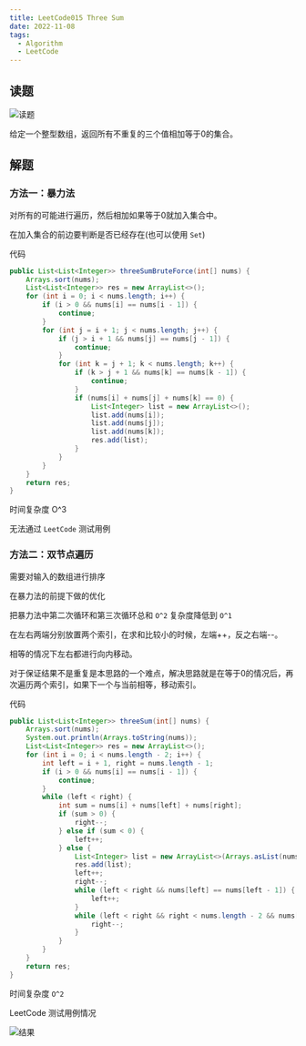 ```yaml
---
title: LeetCode015 Three Sum
date: 2022-11-08
tags:
  - Algorithm
  - LeetCode
---
```



## 读题

![读题](https://cdn.jsdelivr.net/gh/snail-tech/oss@master/uPic/zaAjYo.png)

给定一个整型数组，返回所有不重复的三个值相加等于0的集合。

## 解题

### 方法一：暴力法

对所有的可能进行遍历，然后相加如果等于0就加入集合中。

在加入集合的前边要判断是否已经存在(也可以使用 `Set`)

代码

```java
public List<List<Integer>> threeSumBruteForce(int[] nums) {
    Arrays.sort(nums);
    List<List<Integer>> res = new ArrayList<>();
    for (int i = 0; i < nums.length; i++) {
        if (i > 0 && nums[i] == nums[i - 1]) {
            continue;
        }
        for (int j = i + 1; j < nums.length; j++) {
            if (j > i + 1 && nums[j] == nums[j - 1]) {
                continue;
            }
            for (int k = j + 1; k < nums.length; k++) {
                if (k > j + 1 && nums[k] == nums[k - 1]) {
                    continue;
                }
                if (nums[i] + nums[j] + nums[k] == 0) {
                    List<Integer> list = new ArrayList<>();
                    list.add(nums[i]);
                    list.add(nums[j]);
                    list.add(nums[k]);
                    res.add(list);
                }
            }
        }
    }
    return res;
}
```

时间复杂度 O^3

无法通过 `LeetCode` 测试用例

### 方法二：双节点遍历

需要对输入的数组进行排序

在暴力法的前提下做的优化

把暴力法中第二次循环和第三次循环总和 `O^2` 复杂度降低到 `O^1`

在左右两端分别放置两个索引，在求和比较小的时候，左端++，反之右端--。

相等的情况下左右都进行向内移动。

对于保证结果不是重复是本思路的一个难点，解决思路就是在等于0的情况后，再次遍历两个索引，如果下一个与当前相等，移动索引。

代码

```java
public List<List<Integer>> threeSum(int[] nums) {
    Arrays.sort(nums);
    System.out.println(Arrays.toString(nums));
    List<List<Integer>> res = new ArrayList<>();
    for (int i = 0; i < nums.length - 2; i++) {
        int left = i + 1, right = nums.length - 1;
        if (i > 0 && nums[i] == nums[i - 1]) {
            continue;
        }
        while (left < right) {
            int sum = nums[i] + nums[left] + nums[right];
            if (sum > 0) {
                right--;
            } else if (sum < 0) {
                left++;
            } else {
                List<Integer> list = new ArrayList<>(Arrays.asList(nums[i], nums[left], nums[right]));
                res.add(list);
                left++;
                right--;
                while (left < right && nums[left] == nums[left - 1]) {
                    left++;
                }
                while (left < right && right < nums.length - 2 && nums[right] == nums[right + 1]) {
                    right--;
                }
            }
        }
    }
    return res;
}
```

时间复杂度 `O^2`

LeetCode 测试用例情况

![结果](https://cdn.jsdelivr.net/gh/snail-tech/oss@master/uPic/Z1qXpt.png)
